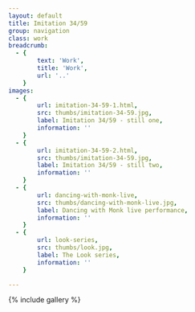 ```yaml
---
layout: default
title: Imitation 34/59
group: navigation
class: work
breadcrumb:
  - {
  		text: 'Work',
  		title: 'Work',
  		url: '..'
	}
images:
  - {
		url: imitation-34-59-1.html, 
		src: thumbs/imitation-34-59.jpg,
		label: Imitation 34/59 - still one,
		information: ''
	}
  - {
		url: imitation-34-59-2.html, 
		src: thumbs/imitation-34-59.jpg,
		label: Imitation 34/59 - still two,
		information: ''
	}
  - {
		url: dancing-with-monk-live, 
		src: thumbs/dancing-with-monk-live.jpg,
		label: Dancing with Monk live performance,
		information: ''
	}
  - {
		url: look-series, 
		src: thumbs/look.jpg,
		label: The Look series,
		information: ''
	}

---
```


{% include gallery %}
